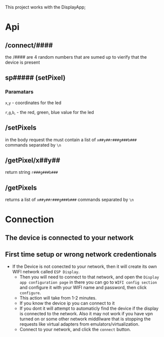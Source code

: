 This project works with the DisplayApp;

# Api

## /connect/####
the /#### are 4 random numbers that are sumed up to vierify that the device is present

## sp##### (setPixel)
### Paramatars

`x`,`y` - coordinates for the led

`r`,`g`,`b`, - the red, green, blue value for the led

## /setPixels
in the body request the must contain a list of `x##y##r###g###b###` commands separated by `\n`

## /getPixel/x##y##
return string `r###g###b###`

## /getPixels
returns a list of `x##y##r###g###b###` commands separated by `\n`

# Connection

## The device is connected to your network
## First time setup or wrong network credentionals
- If the Device is not conected to your network, then it will create its own WIFI network called `ESP Display`.
    - Then you will need to connect to that network, and open the `Display app configuration page` in there you can go to `WIFI config section` and configure it with your WIFI name and password, then click `configure`.
    - This action will take from 1-2 minutes.
    - If you know the device ip you can connect to it
    - If you dont it will attempt to automaticly find the device if the display is connected to the network. Also it may not work if you have vpn turned on or some other network middllware that is stopping the requests like virtual adapters from emulators/virtualization.
    - Connect to your network, and click the `connect` button.